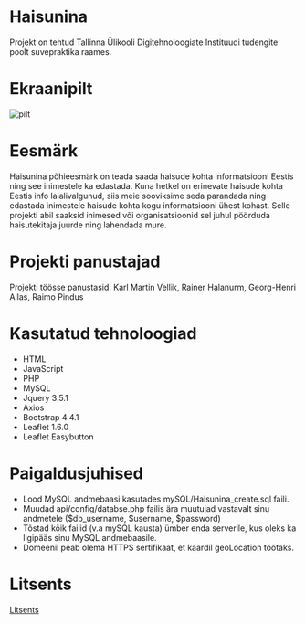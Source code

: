 # Haisunina

Projekt on tehtud Tallinna Ülikooli Digitehnoloogiate Instituudi tudengite poolt suvepraktika raames.

# Ekraanipilt

![pilt](https://github.com/georgha123/Haisunina/blob/master/ekraanipilt.png)

# Eesmärk

Haisunina põhieesmärk on teada saada haisude kohta informatsiooni Eestis ning see inimestele ka edastada. Kuna hetkel on erinevate haisude kohta Eestis info laialivalgunud, siis meie sooviksime seda parandada ning edastada inimestele haisude kohta kogu informatsiooni ühest kohast. Selle projekti abil saaksid inimesed või organisatsioonid sel juhul pöörduda haisutekitaja juurde ning lahendada mure.

# Projekti panustajad 

Projekti töösse panustasid: Karl Martin Vellik, Rainer Halanurm, Georg-Henri Allas, Raimo Pindus

# Kasutatud tehnoloogiad

 - HTML
 - JavaScript
 - PHP
 - MySQL
 - Jquery 3.5.1
 - Axios
 - Bootstrap 4.4.1
 - Leaflet 1.6.0
 - Leaflet Easybutton

# Paigaldusjuhised

 - Lood MySQL andmebaasi kasutades mySQL/Haisunina_create.sql faili.
 - Muudad api/config/databse.php failis ära muutujad vastavalt sinu andmetele ($db_username, $username, $password)
 - Tõstad kõik failid (v.a mySQL kausta) ümber enda serverile, kus oleks ka ligipääs sinu MySQL andmebaasile.
 - Domeenil peab olema HTTPS sertifikaat, et kaardil geoLocation töötaks.



# Litsents

[Litsents](https://github.com/georgha123/Haisunina/blob/master/LICENSE.md)
